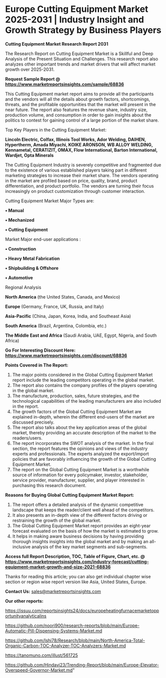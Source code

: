 # Europe Cutting Equipment Market 2025-2031 | Industry Insight and Growth Strategy by Business Players

<strong>Cutting Equipment Market Research Report 2031</strong>

The Research Report on Cutting Equipment Market is a Skillful and Deep Analysis of the Present Situation and Challenges. This research report also analyzes other important trends and market drivers that will affect market growth over 2025-2031.

<strong>Request Sample Report @ <a href=https://www.marketreportsinsights.com/sample/68836>https://www.marketreportsinsights.com/sample/68836</a></strong>

This Cutting Equipment market report aims to provide all the participants and the vendors will all the details about growth factors, shortcomings, threats, and the profitable opportunities that the market will present in the near future. The report also features the revenue share, industry size, production volume, and consumption in order to gain insights about the politics to contest for gaining control of a large portion of the market share.

Top Key Players in the Cutting Equipment Market:

<strong>Lincoln Electric, Colfax, Illinois Tool Works, Ador Welding, DAIHEN, Hypertherm, Amada Miyachi, KOIKE ARONSON, WB ALLOY WELDING, Kennametal, CERATIZIT, OMAX, Flow International, Barton International, Wardjet, Opta Minerals</strong>

The Cutting Equipment Industry is severely competitive and fragmented due to the existence of various established players taking part in different marketing strategies to increase their market share. The vendors operating in the market are profiled based on price, quality, brand, product differentiation, and product portfolio. The vendors are turning their focus increasingly on product customization through customer interaction.

Cutting Equipment Market Major Types are:

<strong>• Manual

• Mechanized

• Cutting Equipment</strong>

Market Major end-user applications :

<strong>• Construction

• Heavy Metal Fabrication

• Shipbuilding & Offshore

• Automotive</strong>

Regional Analysis

</u><strong><b>North America</b></strong> (the United States, Canada, and Mexico)

<strong><b>Europe </b></strong>(Germany, France, UK, Russia, and Italy)

<strong><b>Asia-Pacific</b></strong> (China, Japan, Korea, India, and Southeast Asia)

<strong><b>South America</b></strong> (Brazil, Argentina, Colombia, etc.)

<strong><b>The Middle East and Africa</b></strong> (Saudi Arabia, UAE, Egypt, Nigeria, and South Africa)

<strong>Go For Interesting Discount Here: <a href=https://www.marketreportsinsights.com/discount/68836>https://www.marketreportsinsights.com/discount/68836</a></strong>

<strong>Points Covered in The Report:</strong>
<ol>
  <li>The major points considered in the Global Cutting Equipment Market report include the leading competitors operating in the global market.</li>
  <li>The report also contains the company profiles of the players operating in the global market.</li>
  <li>The manufacture, production, sales, future strategies, and the technological capabilities of the leading manufacturers are also included in the report.</li>
  <li>The growth factors of the Global Cutting Equipment Market are explained in-depth, wherein the different end-users of the market are discussed precisely.</li>
  <li>The report also talks about the key application areas of the global market, thereby providing an accurate description of the market to the readers/users.</li>
  <li>The report incorporates the SWOT analysis of the market. In the final section, the report features the opinions and views of the industry experts and professionals. The experts analyzed the export/import policies that are favorably influencing the growth of the Global Cutting Equipment Market.</li>
  <li>The report on the Global Cutting Equipment Market is a worthwhile source of information for every policymaker, investor, stakeholder, service provider, manufacturer, supplier, and player interested in purchasing this research document.</li>
</ol>
<strong>Reasons for Buying Global Cutting Equipment Market Report:</strong>

<ol>
  <li>The report offers a detailed analysis of the dynamic competitive landscape that keeps the reader/client well ahead of the competitors.</li>
  <li>It also presents an in-depth view of the different factors driving or restraining the growth of the global market.</li>
  <li>The Global Cutting Equipment Market report provides an eight-year forecast evaluated on the basis of how the market is estimated to grow.</li>
  <li>It helps in making aware business decisions by having providing thorough insights insights into the global market and by making an all-inclusive analysis of the key market segments and sub-segments.</li>
</ol>
<strong>Access full Report Description, TOC, Table of Figure, Chart, etc. @ <a href=https://www.marketreportsinsights.com/industry-forecast/cutting-equipment-market-growth-and-size-2021-68836>https://www.marketreportsinsights.com/industry-forecast/cutting-equipment-market-growth-and-size-2021-68836</a></strong>


Thanks for reading this article; you can also get individual chapter wise section or region wise report version like Asia, United States, Europe.

<strong>Contact Us:</strong>
sales@marketreportsinsights.com

<strong>Our other reports:</strong>

<a href=https://issuu.com/reportsinsights24/docs/europeheatingfurnacemarketopportunityanalyticalins>https://issuu.com/reportsinsights24/docs/europeheatingfurnacemarketopportunityanalyticalins</a>

<a href=https://github.com/noori900/research-reports/blob/main/Europe-Automatic-Pill-Dispensing-Systems-Market.md>https://github.com/noori900/research-reports/blob/main/Europe-Automatic-Pill-Dispensing-Systems-Market.md</a>

<a href=https://github.com/Ishi78/Research/blob/main/North-America-Total-Organic-Carbon-TOC-Analyzer-TOC-Analyzers-Market.md>https://github.com/Ishi78/Research/blob/main/North-America-Total-Organic-Carbon-TOC-Analyzer-TOC-Analyzers-Market.md</a>

<a href=https://tanomuno.com/illust/561725>https://tanomuno.com/illust/561725</a>

<a href=https://github.com/Hindavi23/Trending-Report/blob/main/Europe-Elevator-Overspeed-Governor-Market.md>https://github.com/Hindavi23/Trending-Report/blob/main/Europe-Elevator-Overspeed-Governor-Market.md</a>"
